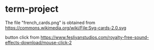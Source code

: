 # term-project



The file "french_cards.png" is obtained from https://commons.wikimedia.org/wiki/File:Svg-cards-2.0.svg


button click from https://www.fesliyanstudios.com/royalty-free-sound-effects-download/mouse-click-2


